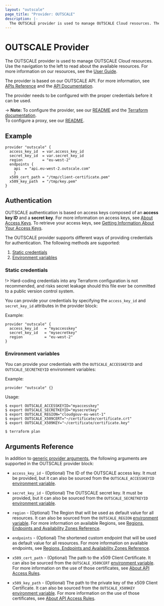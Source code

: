 ```yaml
---
layout: "outscale"
page_title: "Provider: OUTSCALE"
description: |-
  The OUTSCALE provider is used to manage OUTSCALE Cloud resources. The provider needs to be configured with the proper credentials before it can be used.
---
```


# OUTSCALE Provider

The OUTSCALE provider is used to manage OUTSCALE Cloud resources.  
Use the navigation to the left to read about the available resources. For more information on our resources, see the [User Guide](https://docs.outscale.com/en/userguide/Home.html).

The provider is based on our OUTSCALE API. For more information, see [APIs Reference](https://docs.outscale.com/en/userguide/OUTSCALE-APIs-Reference.html) and the [API Documentation](https://docs.outscale.com/api).  

The provider needs to be configured with the proper credentials before it can be used.  

-> **Note:** 
To configure the provider, see our [README](https://github.com/outscale-dev/terraform-provider-outscale#using-the-provider) and the [Terraform documentation](https://www.terraform.io/docs/configuration/provider-requirements.html). <br />
To configure a proxy, see our [README](https://github.com/outscale-dev/terraform-provider-outscale#configuring-the-proxy-on-linuxmac-os-if-any).

## Example

```hcl
provider "outscale" {
  access_key_id  = var.access_key_id
  secret_key_id  = var.secret_key_id
  region         = "eu-west-2"
  endpoints {
    api  = "api.eu-west-2.outscale.com"
    }
  x509_cert_path = "/tmp/client-certificate.pem"
  x509_key_path  = "/tmp/key.pem"
}
```

## Authentication

OUTSCALE authentication is based on access keys composed of an **access key ID** and a **secret key**.
For more information on access keys, see [About Access Keys](https://docs.outscale.com/en/userguide/About-Access-Keys.html).
To retrieve your access keys, see [Getting Information About Your Access Keys](https://docs.outscale.com/en/userguide/Getting-Information-About-Your-Access-Keys.html).

The OUTSCALE provider supports different ways of providing credentials for authentication. The following methods are supported:

1. [Static credentials](#static-credentials)
2. [Environment variables](#environment-variables)

### Static credentials

!> Hard-coding credentials into any Terraform configuration is not recommended, and risks secret leakage should this file ever be committed to a public version control system.

You can provide your credentials by specifying the `access_key_id` and `secret_key_id` attributes in the provider block:

Example:

```hcl
provider "outscale" {
  access_key_id   = "myaccesskey"
  secret_key_id   = "mysecretkey"
  region          = "eu-west-2"
}
```

### Environment variables

You can provide your credentials with the `OUTSCALE_ACCESSKEYID` and `OUTSCALE_SECRETKEYID` environment variables:

Example:

```hcl
provider "outscale" {}
```

Usage:

```console
$ export OUTSCALE_ACCESSKEYID="myaccesskey"
$ export OUTSCALE_SECRETKEYID="mysecretkey"
$ export OUTSCALE_REGION="cloudgouv-eu-west-1"
$ export OUTSCALE_X509CERT="~/certificate/certificate.crt"
$ export OUTSCALE_X509KEY="~/certificate/certificate.key"

$ terraform plan
```

## Arguments Reference

In addition to [generic provider arguments](https://www.terraform.io/docs/configuration/providers.html), the following arguments are supported in the OUTSCALE provider block:

* `access_key_id` - (Optional) The ID of the OUTSCALE access key. It must be provided, but it can also be sourced from the `OUTSCALE_ACCESSKEYID` [environment variable](#environment-variables).

* `secret_key_id` - (Optional) The OUTSCALE secret key. It must be provided, but it can also be sourced from the `OUTSCALE_SECRETKEYID` [environment variable](#environment-variables).

* `region` - (Optional) The Region that will be used as default value for all resources. It can also be sourced from the `OUTSCALE_REGION` [environment variable](#environment-variables). For more information on available Regions, see [Regions, Endpoints and Availability Zones Reference](https://docs.outscale.com/en/userguide/Regions-Endpoints-and-Availability-Zones-Reference.html).

* `endpoints` - (Optional) The shortened custom endpoint that will be used as default value for all resources. For more information on available endpoints, see [Regions, Endpoints and Availability Zones Reference](https://docs.outscale.com/en/userguide/Regions-Endpoints-and-Availability-Zones-Reference.html).

* `x509_cert_path` - (Optional) The path to the x509 Client Certificate. It can also be sourced from the `OUTSCALE_X509CERT` [environment variable](#environment-variables). For more information on the use of those certificates, see [About API Access Rules](https://docs.outscale.com/en/userguide/About-API-Access-Rules.html).

* `x509_key_path` - (Optional) The path to the private key of the x509 Client Certificate. It can also be sourced from the `OUTSCALE_X509KEY` [environment variable](#environment-variables). For more information on the use of those certificates, see [About API Access Rules](https://docs.outscale.com/en/userguide/About-API-Access-Rules.html).
